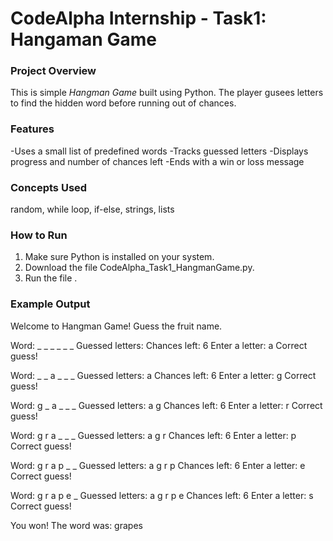 # CodeAlpha Internship - Task1: Hangaman Game

### Project Overview
This is simple *Hangman Game* built using Python.
The player gusees letters to find the hidden word before running out of chances.
  
### Features
-Uses a small list of  predefined words
-Tracks guessed letters
-Displays progress and number of chances left
-Ends with a win or loss message 
### Concepts Used
random, while loop, if-else, strings, lists

### How to Run
1. Make sure Python is installed on your system.  
2. Download the file CodeAlpha_Task1_HangmanGame.py.  
3. Run the file .

### Example Output
Welcome to Hangman Game!
Guess the fruit name.

Word: _ _ _ _ _ _
Guessed letters:
Chances left: 6
Enter a letter: a
Correct guess!

Word: _ _ a _ _ _
Guessed letters: a
Chances left: 6
Enter a letter: g 
Correct guess!

Word: g _ a _ _ _
Guessed letters: a g
Chances left: 6
Enter a letter: r
Correct guess!

Word: g r a _ _ _
Guessed letters: a g r
Chances left: 6
Enter a letter: p
Correct guess!

Word: g r a p _ _
Guessed letters: a g r p
Chances left: 6
Enter a letter: e
Correct guess!

Word: g r a p e _
Guessed letters: a g r p e
Chances left: 6
Enter a letter: s
Correct guess!

You won! The word was: grapes
